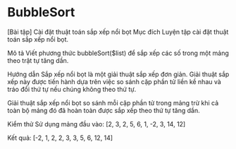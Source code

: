 # BubbleSort

[Bài tập] Cài đặt thuật toán sắp xếp nổi bọt
Mục đích
Luyện tập cài đặt thuật toán sắp xếp nổi bọt.

Mô tả
Viết phương thức bubbleSort($list) để sắp xếp các số trong một mảng theo trật tự tăng dần.

Hướng dẫn
Sắp xếp nổi bọt là một giải thuật sắp xếp đơn giản. Giải thuật sắp xếp này được tiến hành dựa trên việc so sánh cặp phần tử liền kề nhau và tráo đổi thứ tự nếu chúng không theo thứ tự.

Giải thuật sắp xếp nổi bọt so sánh mỗi cặp phần tử trong mảng trừ khi cả toàn bộ mảng đó đã hoàn toàn được sắp xếp theo thứ tự tăng dần.

Kiểm thử
Sử dụng mảng đầu vào: [2, 3, 2, 5, 6, 1, -2, 3, 14, 12]

Kết quả: [-2, 1, 2, 2, 3, 3, 5, 6, 12, 14]
